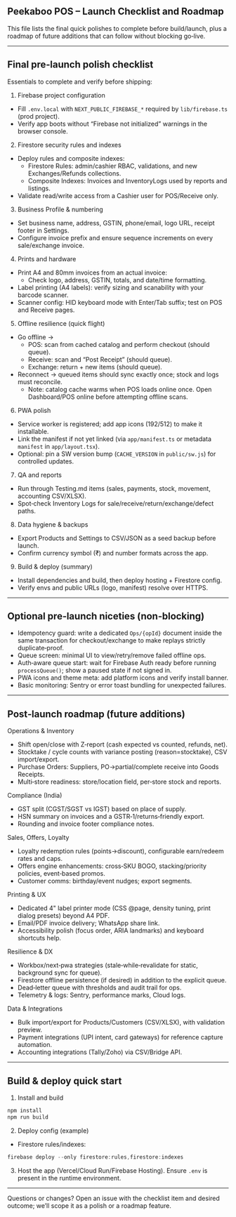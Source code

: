 ## Peekaboo POS – Launch Checklist and Roadmap

This file lists the final quick polishes to complete before build/launch, plus a roadmap of future additions that can follow without blocking go‑live.

---

## Final pre‑launch polish checklist

Essentials to complete and verify before shipping:

1) Firebase project configuration
- Fill `.env.local` with `NEXT_PUBLIC_FIREBASE_*` required by `lib/firebase.ts` (prod project).
- Verify app boots without “Firebase not initialized” warnings in the browser console.

2) Firestore security rules and indexes
- Deploy rules and composite indexes:
  - Firestore Rules: admin/cashier RBAC, validations, and new Exchanges/Refunds collections.
  - Composite Indexes: Invoices and InventoryLogs used by reports and listings.
- Validate read/write access from a Cashier user for POS/Receive only.

3) Business Profile & numbering
- Set business name, address, GSTIN, phone/email, logo URL, receipt footer in Settings.
- Configure invoice prefix and ensure sequence increments on every sale/exchange invoice.

4) Prints and hardware
- Print A4 and 80mm invoices from an actual invoice:
  - Check logo, address, GSTIN, totals, and date/time formatting.
- Label printing (A4 labels): verify sizing and scanability with your barcode scanner.
- Scanner config: HID keyboard mode with Enter/Tab suffix; test on POS and Receive pages.

5) Offline resilience (quick flight)
- Go offline →
  - POS: scan from cached catalog and perform checkout (should queue).
  - Receive: scan and “Post Receipt” (should queue).
  - Exchange: return + new items (should queue).
- Reconnect → queued items should sync exactly once; stock and logs must reconcile.
  - Note: catalog cache warms when POS loads online once. Open Dashboard/POS online before attempting offline scans.

6) PWA polish
- Service worker is registered; add app icons (192/512) to make it installable.
- Link the manifest if not yet linked (via `app/manifest.ts` or metadata `manifest` in `app/layout.tsx`).
- Optional: pin a SW version bump (`CACHE_VERSION` in `public/sw.js`) for controlled updates.

7) QA and reports
- Run through Testing.md items (sales, payments, stock, movement, accounting CSV/XLSX).
- Spot‑check Inventory Logs for sale/receive/return/exchange/defect paths.

8) Data hygiene & backups
- Export Products and Settings to CSV/JSON as a seed backup before launch.
- Confirm currency symbol (₹) and number formats across the app.

9) Build & deploy (summary)
- Install dependencies and build, then deploy hosting + Firestore config.
- Verify envs and public URLs (logo, manifest) resolve over HTTPS.

---

## Optional pre‑launch niceties (non‑blocking)

- Idempotency guard: write a dedicated `Ops/{opId}` document inside the same transaction for checkout/exchange to make replays strictly duplicate‑proof.
- Queue screen: minimal UI to view/retry/remove failed offline ops.
- Auth‑aware queue start: wait for Firebase Auth ready before running `processQueue()`; show a paused state if not signed in.
- PWA icons and theme meta: add platform icons and verify install banner.
- Basic monitoring: Sentry or error toast bundling for unexpected failures.

---

## Post‑launch roadmap (future additions)

Operations & Inventory
- Shift open/close with Z‑report (cash expected vs counted, refunds, net).
- Stocktake / cycle counts with variance posting (reason=stocktake), CSV import/export.
- Purchase Orders: Suppliers, PO→partial/complete receive into Goods Receipts.
- Multi‑store readiness: store/location field, per‑store stock and reports.

Compliance (India)
- GST split (CGST/SGST vs IGST) based on place of supply.
- HSN summary on invoices and a GSTR‑1/returns‑friendly export.
- Rounding and invoice footer compliance notes.

Sales, Offers, Loyalty
- Loyalty redemption rules (points→discount), configurable earn/redeem rates and caps.
- Offers engine enhancements: cross‑SKU BOGO, stacking/priority policies, event‑based promos.
- Customer comms: birthday/event nudges; export segments.

Printing & UX
- Dedicated 4" label printer mode (CSS @page, density tuning, print dialog presets) beyond A4 PDF.
- Email/PDF invoice delivery; WhatsApp share link.
- Accessibility polish (focus order, ARIA landmarks) and keyboard shortcuts help.

Resilience & DX
- Workbox/next‑pwa strategies (stale‑while‑revalidate for static, background sync for queue).
- Firestore offline persistence (if desired) in addition to the explicit queue.
- Dead‑letter queue with thresholds and audit trail for ops.
- Telemetry & logs: Sentry, performance marks, Cloud logs.

Data & Integrations
- Bulk import/export for Products/Customers (CSV/XLSX), with validation preview.
- Payment integrations (UPI intent, card gateways) for reference capture automation.
- Accounting integrations (Tally/Zoho) via CSV/Bridge API.

---

## Build & deploy quick start

1) Install and build

```powershell
npm install
npm run build
```

2) Deploy config (example)
- Firestore rules/indexes:
```powershell
firebase deploy --only firestore:rules,firestore:indexes
```

3) Host the app (Vercel/Cloud Run/Firebase Hosting). Ensure `.env` is present in the runtime environment.

---

Questions or changes? Open an issue with the checklist item and desired outcome; we’ll scope it as a polish or a roadmap feature.